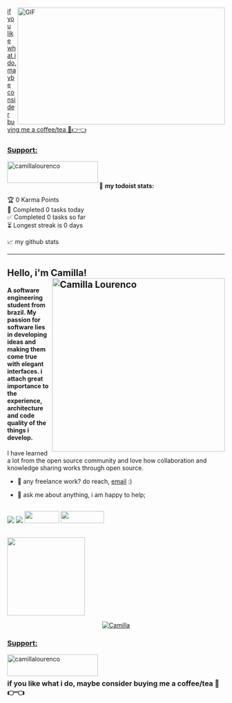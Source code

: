 

<p align="left"> <a href="https://twitter.com/" target="blank"><img src="https://img.shields.io/twitter/follow/?logo=twitter&style=for-the-badge" alt="" /></a> </p>



  <img align="right" alt="GIF" src="https://giphy.com/embed/L1R1tvI9svkIWwpVYr" width="480" height="270" frameBorder="0" class="giphy-embed" allowFullScreen></iframe><p><a href="https://giphy.com/gifs/Pluralsight-computer-technology-coding-L1R1tvI9svkIWwpVYr" width="400" height="220" />
  




<!--END_SECTION:waka-->

if you like what i do, maybe consider buying me a coffee/tea 🥺👉👈

<h3 align="left">Support:</h3>
<p><a href="https://www.buymeacoffee.com/camillalourenco"> <img align="left" src="https://cdn.buymeacoffee.com/buttons/v2/default-yellow.png" height="50" width="210" alt="camillalourenco" /></a></p><br><br>


🚧 **my todoist stats:**
<!-- TODO-IST:START -->
🏆  0 Karma Points           
🌸  Completed 0 tasks today           
✅  Completed 0 tasks so far           
⏳  Longest streak is 0 days
<!-- TODO-IST:END -->


📈 my github stats






-------------------------------------------
  
  ## Hello, i'm Camilla! <img src="https://media.giphy.com/media/L1R1tvI9svkIWwpVYr/giphy.gif" min-width="400px" max-width="400px" width="400px" align="right" alt="Camilla Lourenco">
  
#### A software engineering student from brazil. My passion for software lies in developing ideas and making them come true with elegant interfaces. i attach great importance to the experience, architecture and code quality of the things i develop.

I have learned a lot from the open source community and love how collaboration and knowledge sharing works through open source.
- 💼 any freelance work? do reach, [email](mailto:mscamillalourenco@gmail.com) :)
- 💬 ask me about anything, i am happy to help;

  ## 
  
<div> 
  <a href="https://www.linkedin.com/in/camillalourenco/" target="_blank"><img src="https://img.shields.io/badge/-LinkedIn-%230077B5?style=for-the-badge&logo=linkedin&logoColor=white" target="_blank"></a>  
  <a href="https://www.instagram.com/camilla.lourenco/" target="_blank"><img src="https://img.shields.io/badge/-Instagram-%23E4405F?style=for-the-badge&logo=instagram&logoColor=white" target="_blank"></a>
  <a href="https://www.behance.net/camillalourenco/projects" target="_blank"><img src="https://cdn.freebiesupply.com/logos/large/2x/behance-3-logo-png-transparent.png" height="28" width="80" target="_blank"></a>  
  <a href = "https://discord.com/users/clourenc|CamillaLourenco#5020"><img width="100" height="28" src="https://img.shields.io/badge/Discord-7289DA?style=for-the-badge&logo=discord&logoColor=white"/></a>
  
  ##

  <a href="https://github.com/camillalourenco">
  <img align="center" height="180em" src="https://github-readme-stats.vercel.app/api?username=camillalourenco&show_icons=true&theme=github_dark&border_radius=8%"/>
  <p align="center"> <img src="https://github-readme-stats.vercel.app/api?username=camilla&show_icons=true&theme=gotham" alt="Camilla" />

<h3 align="left">Support:</h3>
<p><a href="https://www.buymeacoffee.com/camillalourenco"> <img align="left" src="https://cdn.buymeacoffee.com/buttons/v2/default-yellow.png" height="50" width="210" alt="camillalourenco" /></a></p><br><br>
    
<h3 align= "left"> if you like what i do, maybe consider buying me a coffee/tea 🥺👉👈













